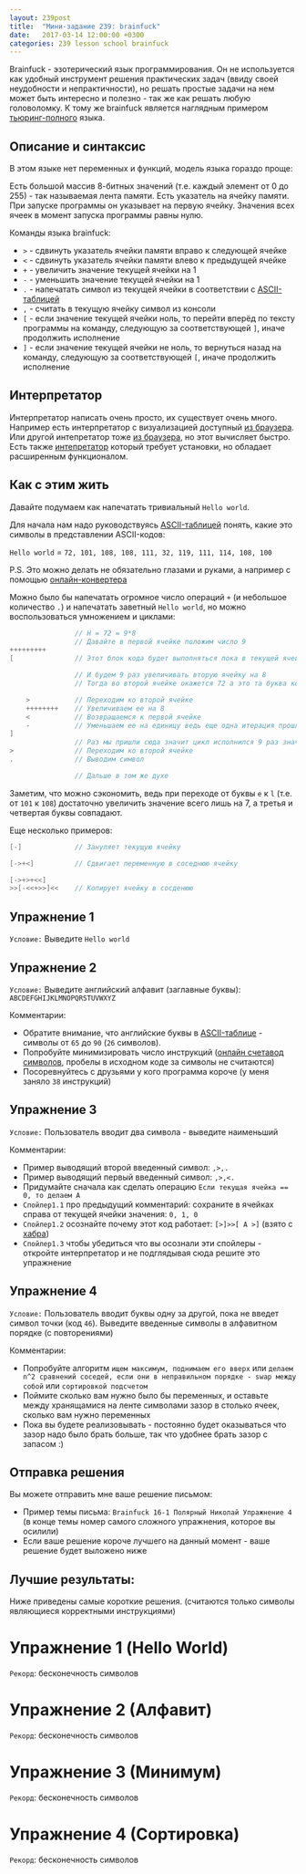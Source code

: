 ```yaml
---
layout: 239post
title:  "Мини-задание 239: brainfuck"
date:   2017-03-14 12:00:00 +0300
categories: 239 lesson school brainfuck
---
```


Brainfuck - эзотерический язык программирования. Он не используется как удобный инструмент решения практических задач (ввиду своей неудобности и непрактичности), но решать простые задачи на нем может быть интересно и полезно - так же как решать любую головоломку.
К тому же brainfuck является наглядным примером [тьюринг-полного](https://ru.wikipedia.org/wiki/%D0%9F%D0%BE%D0%BB%D0%BD%D0%BE%D1%82%D0%B0_%D0%BF%D0%BE_%D0%A2%D1%8C%D1%8E%D1%80%D0%B8%D0%BD%D0%B3%D1%83) языка.

Описание и синтаксис
--------------------

В этом языке нет переменных и функций, модель языка гораздо проще:

Есть большой массив 8-битных значений (т.е. каждый элемент от 0 до 255) - так называемая лента памяти. Есть указатель на ячейку памяти. При запуске программы он указывает на первую ячейку. Значения всех ячеек в момент запуска программы равны нулю.

Команды языка brainfuck:

 - ```>``` - сдвинуть указатель ячейки памяти вправо к следующей ячейке
 - ```<``` - сдвинуть указатель ячейки памяти влево к предыдущей ячейке
 - ```+``` - увеличить значение текущей ячейки на 1
 - ```-``` - уменьшить значение текущей ячейки на 1
 - ```.``` - напечатать символ из текущей ячейки в соответствии с [ASCII-таблицей](http://www.asciitable.com/)
 - ```,``` - считать в текущую ячейку символ из консоли
 - ```[``` - если значение текущей ячейки ноль, то перейти вперёд по тексту программы на команду, следующую за соответствующей ```]```, иначе продолжить исполнение
 - ```]``` - если значение текущей ячейки не ноль, то вернуться назад на команду, следующую за соответствующей ```[```, иначе продолжить исполнение

Интерпретатор
-------------

Интерпретатор написать очень просто, их существует очень много. Например есть интерпретатор с визуализацией доступный [из браузера](http://fatiherikli.github.io/brainfuck-visualizer/). Или другой интепретатор тоже [из браузера](https://copy.sh/brainfuck/), но этот вычисляет быстро. Есть также [интепретатор](https://sites.google.com/site/visualbf/home) который требует установки, но обладает расширенным функционалом.

Как с этим жить
----------------------------

Давайте подумаем как напечатать тривиальный ```Hello world```.

Для начала нам надо руководствуясь [ASCII-таблицей](http://www.asciitable.com/) понять, какие это символы в представлении ASCII-кодов:

```Hello world``` = ```72, 101, 108, 108, 111, 32, 119, 111, 114, 108, 100```
  
P.S. Это можно делать не обязательно глазами и руками, а например с помощью [онлайн-конвертера](https://www.easycalculation.com/ascii-hex.php)

Можно было бы напечатать огромное число операций ```+``` (и небольшое количество ```.```) и напечатать заветный ```Hello world```, но можно воспользоваться умножением и циклами:

```java
                // H = 72 = 9*8
                // Давайте в первой ячейке положим число 9
+++++++++
[               // Этот блок кода будет выполняться пока в текущей ячейке не ноль (в данном случае текущая = первая)

                // И будем 9 раз увеличивать вторую ячейку на 8
                // Тогда во второй ячейке окажется 72 а это та буква которая нам нужна

    >           // Переходим ко второй ячейке
    ++++++++    // Увеличиваем ее на 8
    <           // Возвращаемся к первой ячейке
    -           // Уменьшаем ее на единицу ведь еще одна итерация прошла успешно
]
                // Раз мы пришли сюда значит цикл исполнился 9 раз значит во второй ячейке лежит 72 проверяем:
>               // Переходим ко второй ячейке
.               // Выводим символ

                // Дальше в том же духе
```

Заметим, что можно сэкономить, ведь при переходе от буквы ```e``` к ```l``` (т.е. от ```101``` к ```108```) достаточно увеличить значение всего лишь на 7, а третья и четвертая буквы совпадают.

Еще несколько примеров:

```java
[-]             // Зануляет текущую ячейку
```

```java
[->+<]          // Сдвигает переменную в соседнюю ячейку
```

```java
[->+>+<<]
>>[-<<+>>]<<    // Копирует ячейку в сосденюю
```

Упражнение 1
------------

```Условие:``` Выведите ```Hello world```

Упражнение 2
------------

```Условие:``` Выведите английский алфавит (заглавные буквы): ```ABCDEFGHIJKLMNOPQRSTUVWXYZ```

Комментарии:

 - Обратите внимание, что английские буквы в [ASCII-таблице](http://www.asciitable.com/) - символы от ```65``` до ```90``` (```26``` символов).
 - Попробуйте минимизировать число инструкций ([онлайн счетавод символов](http://simvoli.net/), пробелы в исходном коде за символы не считаются)
 - Посоревнуйтесь с друзьями у кого программа короче (у меня заняло ```38``` инструкций)
 
Упражнение 3
------------

```Условие:``` Пользователь вводит два символа - выведите наименьший

Комментарии:

 - Пример выводящий второй введенный символ: ```,>,.```
 - Пример выводящий первый введенный символ: ```,>,<.```
 - Придумайте сначала как сделать операцию ```Если текущая ячейка == 0, то делаем А```
 - ```Спойлер1.1``` про предыдущий комментарий: сохраните в ячейках справа от текущей ячейки значения: ```0, 1, 0```
 - ```Спойлер1.2``` осознайте почему этот код работает: ```[>]>>[ A >]``` (взято с [хабра](https://habrahabr.ru/post/135561/))
 - ```Спойлер1.3``` чтобы убедиться что вы осознали эти спойлеры - откройте интерпретатор и не подглядывая сюда решите это упражнение


Упражнение 4
------------
 
```Условие:``` Пользователь вводит буквы одну за другой, пока не введет символ точки (код ```46```). Выведите введенные символы в алфавитном порядке (с повторениями)

Комментарии:

 - Попробуйте алгоритм ```ищем максимум, поднимаем его вверх``` или ```делаем n^2 сравнений соседей, если они в неправильном порядке - swap между собой``` или ```сортировкой подсчетом```
 - Поймите сколько вам нужно было бы переменных, и оставьте между хранящамися на ленте символами зазор в столько ячеек, сколько вам нужно переменных
 - Пока вы будете реализовывать - постоянно будет оказываться что зазор надо было брать больше, так что удобнее брать зазор с запасом :)

Отправка решения
----------------

Вы можете отправить мне ваше решение письмом:

 - Пример темы письма: ```Brainfuck 16-1 Полярный Николай Упражнение 4``` (в конце темы номер самого сложного упражнения, которое вы осилили)
 - Если ваше решение короче лучшего на данный момент - ваше решение будет выложено ниже

Лучшие результаты:
------------------

Ниже приведены самые короткие решения. (считаются только символы являющиеся корректными инструкциями)

Упражнение 1 (Hello World)
==========================

```Рекорд```: бесконечность символов

Упражнение 2 (Алфавит)
======================

```Рекорд```: бесконечность символов

Упражнение 3 (Минимум)
======================

```Рекорд```: бесконечность символов

Упражнение 4 (Сортировка)
=========================

```Рекорд```: бесконечность символов
